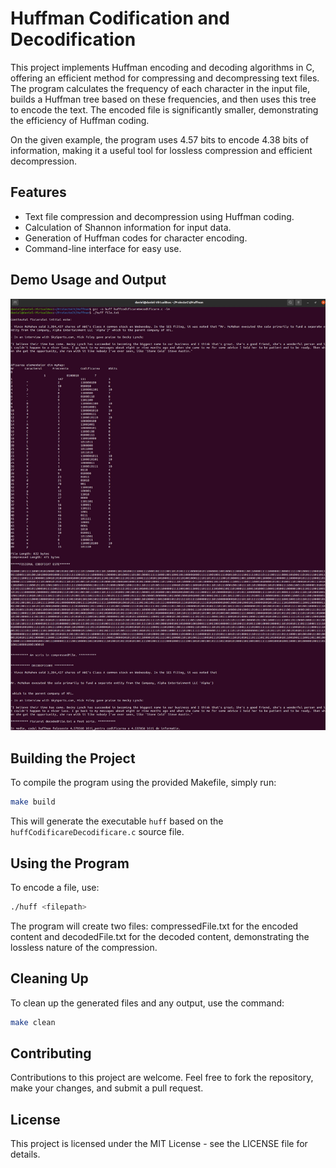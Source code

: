 # Huffman Codification and Decodification

This project implements Huffman encoding and decoding algorithms in C, offering an efficient method for compressing and decompressing text files. The program calculates the frequency of each character in the input file, builds a Huffman tree based on these frequencies, and then uses this tree to encode the text. The encoded file is significantly smaller, demonstrating the efficiency of Huffman coding.

On the given example, the program uses 4.57 bits to encode 4.38 bits of information, making it a useful tool for lossless compression and efficient decompression.

## Features
- Text file compression and decompression using Huffman coding.
- Calculation of Shannon information for input data.
- Generation of Huffman codes for character encoding.
- Command-line interface for easy use.

## Demo Usage and Output

![Huffman Codification Demo](https://raw.githubusercontent.com/danielw98/Huffman/master/HuffmanOutput.png)

## Building the Project

To compile the program using the provided Makefile, simply run:

```bash
make build
```

This will generate the executable `huff` based on the `huffCodificareDecodificare.c` source file.

## Using the Program

To encode a file, use:
```bash
./huff <filepath>
```

The program will create two files: compressedFile.txt for the encoded content and decodedFile.txt for the decoded content, demonstrating the lossless nature of the compression.

## Cleaning Up

To clean up the generated files and any output, use the command:

```bash
make clean
```

## Contributing
Contributions to this project are welcome. Feel free to fork the repository, make your changes, and submit a pull request.

## License
This project is licensed under the MIT License - see the LICENSE file for details.
